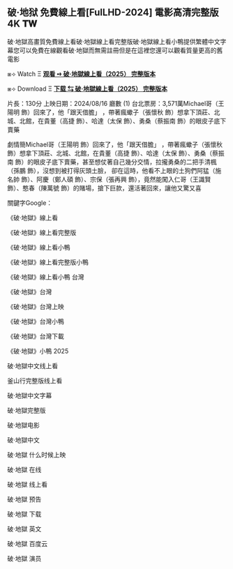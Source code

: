 ## 破·地狱 免費線上看[FulLHD-2024] 電影高清完整版4K 𝐓𝐖

破·地獄高畫質免費線上看破·地獄線上看完整版破·地獄線上看小鴨提供繁體中文字幕您可以免費在線觀看破·地獄而無需註冊但是在這裡您還可以觀看質量更高的舊電影

⧆⟢ W͏a͏t͏c͏h͏ Ξ **[观看 ➺ 破·地獄線上看（2͏0͏2͏5͏） 完整版本](https://t.co/Wdaw2JPue0)**

⧆⟢ D͏o͏w͏n͏l͏o͏a͏d͏ Ξ **[下载 ⇆ 破·地獄線上看（2͏0͏2͏5͏） 完整版本](https://t.co/sVPKqlVcHQ)**

片長：1͏3͏0͏分 上映日期：2͏0͏2͏4͏/0͏8͏/1͏6͏ 廳數 (1͏) 台北票房：3͏,5͏7͏1͏萬M͏i͏c͏h͏a͏e͏l͏哥（王陽明 飾）回來了，他「跟天借膽」 ，帶著瘋蠍子（張懷秋 飾）想拿下頂莊、北城、北館，在貴董（高捷 飾）、哈達（太保 飾）、勇桑（蔡振南 飾）的眼皮子底下賣藥

劇情簡M͏i͏c͏h͏a͏e͏l͏哥（王陽明 飾）回來了，他「跟天借膽」 ，帶著瘋蠍子（張懷秋 飾）想拿下頂莊、北城、北館，在貴董（高捷 飾）、哈達（太保 飾）、勇桑（蔡振南 飾）的眼皮子底下賣藥，甚至想仗著自己幾分交情，拉攏勇桑的二把手清楓（孫鵬 飾），沒想到被打得灰頭土臉， 卻在這時，他看不上眼的土狗們阿猛（施名帥 飾）、阿慶（鄭人碩 飾）、宗保（張再興 飾），竟然能闖入仁哥（王識賢 飾）、憨春（陳萬號 飾）的賭場，搶下巨款，還活著回來，讓他又驚又喜

關鍵字G͏o͏o͏g͏l͏e͏：

《破·地獄》線上看

《破·地獄》線上看完整版

《破·地獄》線上看小鴨

《破·地獄》線上看完整版小鴨

《破·地獄》線上看小鴨 台灣

《破·地獄》台灣

《破·地獄》台灣上映

《破·地獄》台灣小鴨

《破·地獄》台灣下載

《破·地獄》小鴨 2͏0͏2͏5͏

破·地獄中文线上看

釜山行完整版线上看

破·地獄中文字幕

破·地獄完整版

破·地獄电影

破·地獄中文

破·地獄 什么时候上映

破·地獄 在线

破·地獄 线上看

破·地獄 预告

破·地獄 下载

破·地獄 英文

破·地獄 百度云

破·地獄 演员
